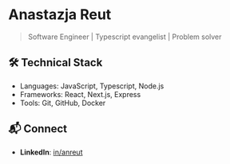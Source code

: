 # Anastazja Reut

> Software Engineer | Typescript evangelist | Problem solver

## 🛠️ Technical Stack
* Languages: JavaScript, Typescript, Node.js
* Frameworks: React, Next.js, Express
* Tools: Git, GitHub, Docker

## 📬 Connect
- **LinkedIn**: [in/anreut](https://linkedin.com/in/anreut)

<!--
**anreut/anreut** is a ✨ _special_ ✨ repository because its `README.md` (this file) appears on your GitHub profile.

Here are some ideas to get you started:

- 🔭 I’m currently working on ...
- 🌱 I’m currently learning ...
- 👯 I’m looking to collaborate on ...
- 🤔 I’m looking for help with ...
- 💬 Ask me about ...
- 📫 How to reach me: ...
- 😄 Pronouns: ...
- ⚡ Fun fact: ...
-->
